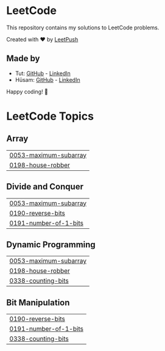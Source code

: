 # LeetCode

This repository contains my solutions to LeetCode problems.

Created with :heart: by [LeetPush](https://github.com/husamahmud/LeetPush)

 ## Made by 
 - Tut: [GitHub](https://github.com/TutTrue) - [LinkedIn](https://www.linkedin.com/in/mahmoud-hamdy-8b6825245/)
 - Hüsam: [GitHub](https://github.com/husamahmud) - [LinkedIn](https://www.linkedin.com/in/husamahmud/)

 Happy coding! 🚀
<!---LeetCode Topics Start-->
# LeetCode Topics
## Array
|  |
| ------- |
| [0053-maximum-subarray](https://github.com/usaidhahamed1011/Leetcode-Problems/tree/master/0053-maximum-subarray) |
| [0198-house-robber](https://github.com/usaidhahamed1011/Leetcode-Problems/tree/master/0198-house-robber) |
## Divide and Conquer
|  |
| ------- |
| [0053-maximum-subarray](https://github.com/usaidhahamed1011/Leetcode-Problems/tree/master/0053-maximum-subarray) |
| [0190-reverse-bits](https://github.com/usaidhahamed1011/Leetcode-Problems/tree/master/0190-reverse-bits) |
| [0191-number-of-1-bits](https://github.com/usaidhahamed1011/Leetcode-Problems/tree/master/0191-number-of-1-bits) |
## Dynamic Programming
|  |
| ------- |
| [0053-maximum-subarray](https://github.com/usaidhahamed1011/Leetcode-Problems/tree/master/0053-maximum-subarray) |
| [0198-house-robber](https://github.com/usaidhahamed1011/Leetcode-Problems/tree/master/0198-house-robber) |
| [0338-counting-bits](https://github.com/usaidhahamed1011/Leetcode-Problems/tree/master/0338-counting-bits) |
## Bit Manipulation
|  |
| ------- |
| [0190-reverse-bits](https://github.com/usaidhahamed1011/Leetcode-Problems/tree/master/0190-reverse-bits) |
| [0191-number-of-1-bits](https://github.com/usaidhahamed1011/Leetcode-Problems/tree/master/0191-number-of-1-bits) |
| [0338-counting-bits](https://github.com/usaidhahamed1011/Leetcode-Problems/tree/master/0338-counting-bits) |
<!---LeetCode Topics End-->